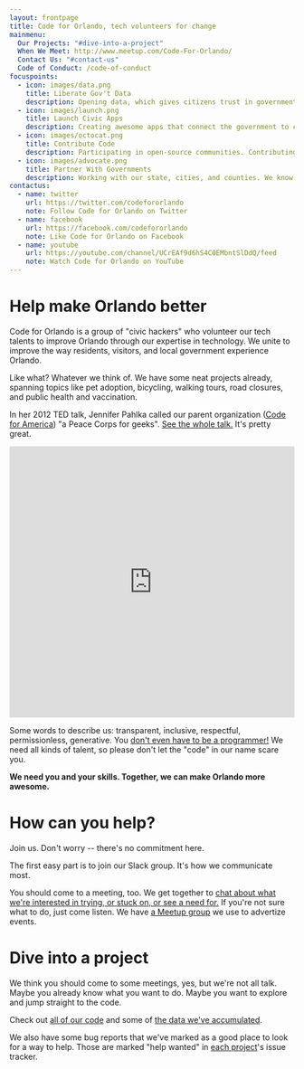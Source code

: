 ```yaml
---
layout: frontpage
title: Code for Orlando, tech volunteers for change
mainmenu:
  Our Projects: "#dive-into-a-project"
  When We Meet: http://www.meetup.com/Code-For-Orlando/
  Contact Us: "#contact-us"
  Code of Conduct: /code-of-conduct
focuspoints:
  - icon: images/data.png
    title: Liberate Gov't Data
    description: Opening data, which gives citizens trust in government, smoothes processes, and aids the economy.
  - icon: images/launch.png
    title: Launch Civic Apps
    description: Creating awesome apps that connect the government to citizens.
  - icon: images/octocat.png
    title: Contribute Code
    description: Participating in open-source communities. Contributing all our code to other CfA brigades.
  - icon: images/advocate.png
    title: Partner With Governments
    description: Working with our state, cities, and counties. We know we can't do it alone.
contactus:
  - name: twitter
    url: https://twitter.com/codefororlando
    note: Follow Code for Orlando on Twitter
  - name: facebook
    url: https://facebook.com/codefororlando
    note: Like Code for Orlando on Facebook
  - name: youtube
    url: https://youtube.com/channel/UCrEAf9d6hS4C0EMbntSlDdQ/feed
    note: Watch Code for Orlando on YouTube
---
```


Help make Orlando better
========================

Code for Orlando is a group of "civic hackers" who volunteer our tech
talents to improve Orlando through our expertise in technology. We unite to
improve the way residents, visitors, and local government experience Orlando.

Like what? Whatever we think of. We have some neat projects already, spanning
topics like pet adoption, bicycling, walking tours, road closures, and public
health and vaccination.

In her 2012 TED talk, Jennifer Pahlka called our parent organization 
([Code for America](https://www.codeforamerica.org/about/values/)) "a
Peace Corps for geeks". 
<span class="videoframe"><a href="http://www.ted.com/talks/jennifer_pahlka_coding_a_better_government">See the whole talk.</a> It's pretty great.</span><!--- link to video shows up only when narrow screen -->

<iframe class="videoframe" src="https://embed-ssl.ted.com/talks/jennifer_pahlka_coding_a_better_government.html" width="100%" height="480" frameborder="0" scrolling="no" webkitAllowFullScreen mozallowfullscreen allowFullScreen></iframe><!--- embedded video shows up only on wide screen -->

Some words to describe us:  transparent, inclusive, respectful, permissionless,
generative.  You [don't even have to be a programmer!](/2015/07/30/flags/) We
need all kinds of talent, so please don't let the "code" in our name scare you.

**We need you and your skills. Together, we can make Orlando more awesome.**

How can you help?
=================

Join us.  Don't worry -- there's no commitment here.

The first easy part is to join our Slack group. It's how we communicate
most. <script async defer src="https://codefororlando.herokuapp.com/slackin.js"></script>

You should come to a meeting, too. We get together to
[chat about what we're interested in trying, or stuck on, or see a need for.](/2016/02/01/your-first-hacknight/)
If you're not sure what to do, just come listen. We have 
[a Meetup group](http://www.meetup.com/Code-For-Orlando/) 
we use to advertize events.

<ul id="upcoming-meetup-events"></ul><!--- This is programatically filled. -->


Dive into a project
===================

We think you should come to some meetings, yes, but we're not all talk.  Maybe
you already know what you want to do. Maybe you want to explore and jump
straight to the code. 

Check out [all of our code](https://github.com/cforlando/) and some of 
[the data we've accumulated](https://brigades.opendatanetwork.com/brigade?brigade=Code%20for%20Orlando).

We also have some bug reports that we've marked as a good place to look for a
way to help. Those are marked "help wanted" in 
[each project](https://github.com/cforlando/)'s issue tracker.

<ul id="help-needed-bugs"></ul><!--- This is programatically filled. -->
